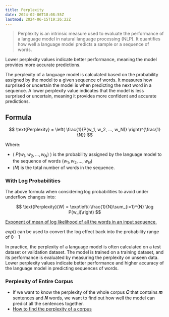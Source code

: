 ```yaml
---
title: Perplexity
date: 2024-02-06T18:08:55Z
lastmod: 2024-06-15T19:26:22Z
---
```


> Perplexity is an intrinsic measure used to evaluate the performance of a language model in natural language processing (NLP). It quantifies how well a language model predicts a sample or a sequence of words.

Lower perplexity values indicate better performance, meaning the model provides more accurate predictions.

The perplexity of a language model is calculated based on the probability assigned by the model to a given sequence of words. It measures how surprised or uncertain the model is when predicting the next word in a sequence. A lower perplexity value indicates that the model is less surprised or uncertain, meaning it provides more confident and accurate predictions.

## Formula

$$
\text{Perplexity} = \left( \frac{1}{P(w_1, w_2, ..., w_N)} \right)^{\frac{1}{N}}
$$

Where:

* ( $P(w_1, w_2, ..., w_N)$ ) is the probability assigned by the language model to the sequence of words $( w_1, w_2, ..., w_N )$
* $( N )$ is the total number of words in the sequence.

### With Log Probabilities

The above formula when considering log probabilities to avoid under underflow changes into:

$$
\text{Perplexity}(W) = \exp\left(-\frac{1}{N}\sum_{i=1}^{N} \log P(w_i)\right)
$$

[Exponent of mean of log likelihood of all the words in an input sequence.](https://arc.net/l/quote/mkdiusox "Quote from “Perplexity of Language Models. Perplexity is an evaluation metric that… | by Priyanka | Medium”")

$exp()$ can be used to convert the log effect back into the probability range of $0$ - $1$

In practice, the perplexity of a language model is often calculated on a test dataset or validation dataset. The model is trained on a training dataset, and its performance is evaluated by measuring the perplexity on unseen data. Lower perplexity values indicate better performance and higher accuracy of the language model in predicting sequences of words.

### Perplexity of Entire Corpus

* If we want to know the perplexity of the whole corpus **𝐶** that contains **𝑚** sentences and **𝑁** words, we want to find out how well the model can predict all the sentences together.
* [How to find the perplexity of a corpus](https://stats.stackexchange.com/a/143638 "text mining - How to find the perplexity of a corpus - Cross Validated")
